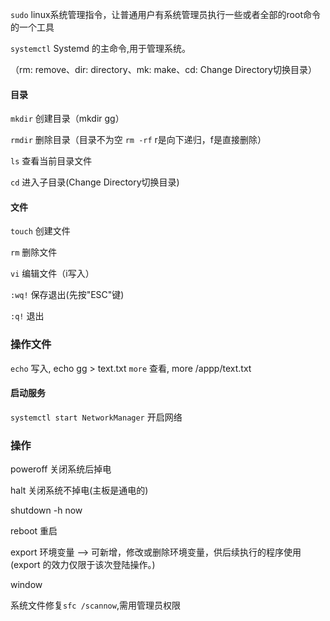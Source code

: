 ﻿ ``sudo`` linux系统管理指令，让普通用户有系统管理员执行一些或者全部的root命令的一个工具

 ``systemctl`` Systemd 的主命令,用于管理系统。

（rm: remove、dir: directory、mk: make、cd: Change Directory切换目录）


#### 目录
 ``mkdir`` 创建目录（mkdir gg）

 ``rmdir`` 删除目录（目录不为空 ``rm -rf`` r是向下递归，f是直接删除）

 ``ls`` 查看当前目录文件

 ``cd`` 进入子目录(Change Directory切换目录)




#### 文件
 ``touch``  创建文件

 ``rm`` 删除文件

 ``vi``    编辑文件（i写入）

 ``:wq!``   保存退出(先按"ESC"键)

 ``:q!``    退出

### 操作文件 
``echo``  写入, echo gg > text.txt
``more``  查看, more /appp/text.txt



#### 启动服务
``systemctl start NetworkManager`` 开启网络


### 操作
poweroff 关闭系统后掉电

halt 关闭系统不掉电(主板是通电的)

shutdown -h now

reboot 重启




export 环境变量 --> 可新增，修改或删除环境变量，供后续执行的程序使用(export 的效力仅限于该次登陆操作。)












window

系统文件修复``sfc /scannow``,需用管理员权限

